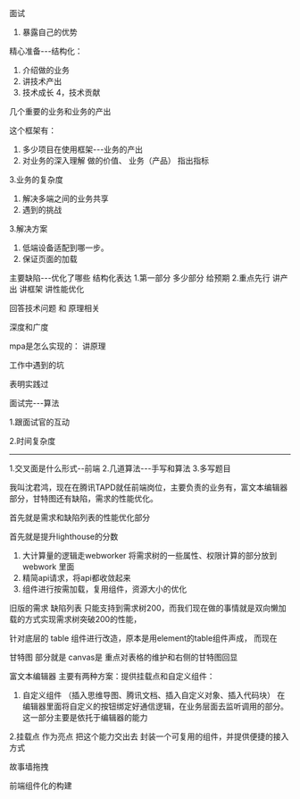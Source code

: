 面试

1. 暴露自己的优势

精心准备---结构化：

1. 介绍做的业务
2. 讲技术产出
3. 技术成长
4，技术贡献

几个重要的业务和业务的产出

这个框架有：

  1. 多少项目在使用框架---业务的产出
  2. 对业务的深入理解 做的价值、 业务（产品） 指出指标

3.业务的复杂度

  1. 解决多端之间的业务共享
  2. 遇到的挑战

3.解决方案
  
  1. 低端设备适配到哪一步。
  2. 保证页面的加载

主要缺陷---优化了哪些
结构化表达
1.第一部分 多少部分 给预期
2.重点先行 讲产出 讲框架 讲性能优化

回答技术问题 和 原理相关

深度和广度

mpa是怎么实现的： 讲原理

工作中遇到的坑

表明实践过

面试完---算法

1.跟面试官的互动

2.时间复杂度

-------------------------------------------

1.交叉面是什么形式--前端
2.几道算法---手写和算法
3.多写题目


我叫沈君鸿，现在在腾讯TAPD就任前端岗位，主要负责的业务有，富文本编辑器部分，甘特图还有缺陷，需求的性能优化。

首先就是需求和缺陷列表的性能优化部分

首先就是提升lighthouse的分数

1. 大计算量的逻辑走webworker 将需求树的一些属性、权限计算的部分放到 webwork 里面
2. 精简api请求，将api都收敛起来
3. 组件进行按需加载，复用组件，资源大小的优化

旧版的需求 缺陷列表 只能支持到需求树200，而我们现在做的事情就是双向懒加载的方式实现需求树突破200的性能，

针对底层的 table 组件进行改造，原本是用element的table组件声成， 而现在 

甘特图 部分就是 canvas是 重点对表格的维护和右侧的甘特图回显

富文本编辑器  主要有两种方案：提供挂载点和自定义组件：

1. 自定义组件 （插入思维导图、腾讯文档、插入自定义对象、插入代码块）
    在编辑器里面将自定义的按钮绑定好通信逻辑，在业务层面去监听调用的部分。这一部分主要是依托于编辑器的能力

2.挂载点 作为亮点 把这个能力交出去  封装一个可复用的组件，并提供便捷的接入方式

故事墙拖拽 

前端组件化的构建


